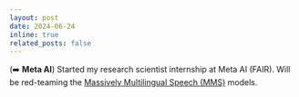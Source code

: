 ```yaml
---
layout: post
date: 2024-06-24
inline: true
related_posts: false
---
```


(➡️ **Meta AI**) Started my research scientist internship at Meta AI (FAIR). Will be red-teaming the [Massively Multilingual Speech (MMS)](https://ai.meta.com/blog/multilingual-model-speech-recognition/) models.
